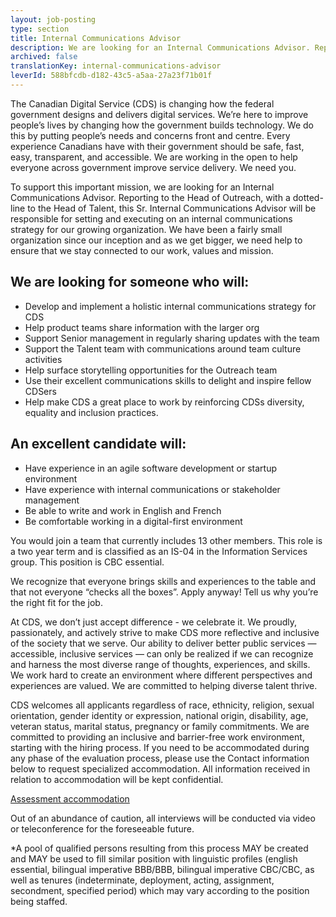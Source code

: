 ```yaml
---
layout: job-posting
type: section
title: Internal Communications Advisor
description: We are looking for an Internal Communications Advisor. Reporting to the Head of Outreach, with a dotted-line to the Head of Talent, this Sr. Internal Communications Advisor will be responsible for setting and executing on an internal communications strategy for our growing organization.
archived: false
translationKey: internal-communications-advisor
leverId: 588bfcdb-d182-43c5-a5aa-27a23f71b01f
---
```


The Canadian Digital Service (CDS) is changing how the federal government designs and delivers digital services. We’re here to improve people’s lives by changing how the government builds technology. We do this by putting people’s needs and concerns front and centre. Every experience Canadians have with their government should be safe, fast, easy, transparent, and accessible. We are working in the open to help everyone across government improve service delivery. We need you.

To support this important mission, we are looking for an Internal Communications Advisor. Reporting to the Head of Outreach, with a dotted-line to the Head of Talent, this Sr. Internal Communications Advisor will be responsible for setting and executing on an internal communications strategy for our growing organization. We have been a fairly small organization since our inception and as we get bigger, we need help to ensure that we stay connected to our work, values and mission. 

## We are looking for someone who will:

* Develop and implement  a holistic internal communications strategy for CDS
* Help product teams share information with the larger org
* Support Senior management in regularly sharing updates with the team
* Support the Talent team with communications around team culture activities
* Help surface storytelling opportunities for the Outreach team
* Use their excellent communications skills to delight and inspire fellow CDSers
* Help make CDS a great place to work by reinforcing CDSs diversity, equality and inclusion practices. 


## An excellent candidate will: 

* Have experience in an agile software development or startup environment 
* Have experience with internal communications or stakeholder management
* Be able to write and work in English and French
* Be comfortable working in a digital-first environment

You would join a team that currently includes 13 other members. This role is a two year term and is classified as an IS-04 in the Information Services group. This position is CBC essential. 

We recognize that everyone brings skills and experiences to the table and that not everyone “checks all the boxes”. Apply anyway! Tell us why you’re the right fit for the job.

At CDS, we don’t just accept difference - we celebrate it. We proudly, passionately, and actively strive to make CDS more reflective and inclusive of the society that we serve. Our ability to deliver better public services — accessible, inclusive services — can only be realized if we can recognize and harness the most diverse range of thoughts, experiences, and skills. We work hard to create an environment where different perspectives and experiences are valued. We are committed to helping diverse talent thrive.

CDS welcomes all applicants regardless of race, ethnicity, religion, sexual orientation, gender identity or expression, national origin, disability, age, veteran status, marital status, pregnancy or family commitments. We are committed to providing an inclusive and barrier-free work environment, starting with the hiring process. If you need to be accommodated during any phase of the evaluation process, please use the Contact information below to request specialized accommodation. All information received in relation to accommodation will be kept confidential.

[Assessment accommodation](https://www.canada.ca/en/public-service-commission/services/assessment-accommodation-page.html)

Out of an abundance of caution, all interviews will be conducted via video or teleconference for the foreseeable future.

*A pool of qualified persons resulting from this process MAY be created and MAY be used to fill similar position with linguistic profiles (english essential, bilingual imperative BBB/BBB, bilingual imperative CBC/CBC, as well as tenures (indeterminate, deployment, acting, assignment, secondment, specified period) which may vary according to the position being staffed.
